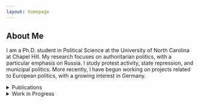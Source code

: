 ```yaml
---
layout: homepage
---
```


## About Me

I am a Ph.D. student in Political Science at the University of North Carolina at Chapel Hill. My research focuses on authoritarian politics, with a particular emphasis on Russia. I study protest activity, state repression, and municipal politics. More recently, I have begun working on projects related to European politics, with a growing interest in Germany.


<details>
  <summary>Publications</summary>

  {% include publications.html %}

</details>

<details>
  <summary>Work in Progress</summary>

  {% include_relative _includes/services.md %}

</details>


